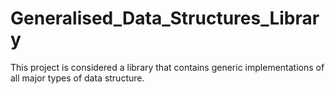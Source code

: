 # Generalised_Data_Structures_Library
This project is considered a library that contains generic implementations of all major types of data structure.
